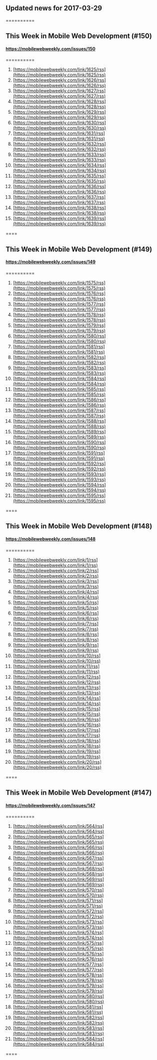 ## Updated news for 2017-03-29 

==========
## This Week in Mobile Web Development (#150)
#### https://mobilewebweekly.com/issues/150

==========
  1. [https://mobilewebweekly.com/link/1625/rss](https://mobilewebweekly.com/link/1625/rss) 
  2. [https://mobilewebweekly.com/link/1626/rss](https://mobilewebweekly.com/link/1626/rss) 
  3. [https://mobilewebweekly.com/link/1627/rss](https://mobilewebweekly.com/link/1627/rss) 
  4. [https://mobilewebweekly.com/link/1628/rss](https://mobilewebweekly.com/link/1628/rss) 
  6. [https://mobilewebweekly.com/link/1629/rss](https://mobilewebweekly.com/link/1629/rss) 
  7. [https://mobilewebweekly.com/link/1630/rss](https://mobilewebweekly.com/link/1630/rss) 
  8. [https://mobilewebweekly.com/link/1631/rss](https://mobilewebweekly.com/link/1631/rss) 
  9. [https://mobilewebweekly.com/link/1632/rss](https://mobilewebweekly.com/link/1632/rss) 
  10. [https://mobilewebweekly.com/link/1633/rss](https://mobilewebweekly.com/link/1633/rss) 
  11. [https://mobilewebweekly.com/link/1634/rss](https://mobilewebweekly.com/link/1634/rss) 
  12. [https://mobilewebweekly.com/link/1635/rss](https://mobilewebweekly.com/link/1635/rss) 
  13. [https://mobilewebweekly.com/link/1636/rss](https://mobilewebweekly.com/link/1636/rss) 
  14. [https://mobilewebweekly.com/link/1637/rss](https://mobilewebweekly.com/link/1637/rss) 
  15. [https://mobilewebweekly.com/link/1638/rss](https://mobilewebweekly.com/link/1638/rss) 
  16. [https://mobilewebweekly.com/link/1639/rss](https://mobilewebweekly.com/link/1639/rss) 

====
## This Week in Mobile Web Development (#149)
#### https://mobilewebweekly.com/issues/149

==========
  1. [https://mobilewebweekly.com/link/1575/rss](https://mobilewebweekly.com/link/1575/rss) 
  2. [https://mobilewebweekly.com/link/1576/rss](https://mobilewebweekly.com/link/1576/rss) 
  3. [https://mobilewebweekly.com/link/1577/rss](https://mobilewebweekly.com/link/1577/rss) 
  4. [https://mobilewebweekly.com/link/1578/rss](https://mobilewebweekly.com/link/1578/rss) 
  6. [https://mobilewebweekly.com/link/1579/rss](https://mobilewebweekly.com/link/1579/rss) 
  7. [https://mobilewebweekly.com/link/1580/rss](https://mobilewebweekly.com/link/1580/rss) 
  8. [https://mobilewebweekly.com/link/1581/rss](https://mobilewebweekly.com/link/1581/rss) 
  9. [https://mobilewebweekly.com/link/1582/rss](https://mobilewebweekly.com/link/1582/rss) 
  10. [https://mobilewebweekly.com/link/1583/rss](https://mobilewebweekly.com/link/1583/rss) 
  11. [https://mobilewebweekly.com/link/1584/rss](https://mobilewebweekly.com/link/1584/rss) 
  12. [https://mobilewebweekly.com/link/1585/rss](https://mobilewebweekly.com/link/1585/rss) 
  13. [https://mobilewebweekly.com/link/1586/rss](https://mobilewebweekly.com/link/1586/rss) 
  14. [https://mobilewebweekly.com/link/1587/rss](https://mobilewebweekly.com/link/1587/rss) 
  15. [https://mobilewebweekly.com/link/1588/rss](https://mobilewebweekly.com/link/1588/rss) 
  16. [https://mobilewebweekly.com/link/1589/rss](https://mobilewebweekly.com/link/1589/rss) 
  17. [https://mobilewebweekly.com/link/1590/rss](https://mobilewebweekly.com/link/1590/rss) 
  18. [https://mobilewebweekly.com/link/1591/rss](https://mobilewebweekly.com/link/1591/rss) 
  19. [https://mobilewebweekly.com/link/1592/rss](https://mobilewebweekly.com/link/1592/rss) 
  20. [https://mobilewebweekly.com/link/1593/rss](https://mobilewebweekly.com/link/1593/rss) 
  21. [https://mobilewebweekly.com/link/1594/rss](https://mobilewebweekly.com/link/1594/rss) 
  22. [https://mobilewebweekly.com/link/1595/rss](https://mobilewebweekly.com/link/1595/rss) 

====
## This Week in Mobile Web Development (#148)
#### https://mobilewebweekly.com/issues/148

==========
  1. [https://mobilewebweekly.com/link/1/rss](https://mobilewebweekly.com/link/1/rss) 
  2. [https://mobilewebweekly.com/link/2/rss](https://mobilewebweekly.com/link/2/rss) 
  3. [https://mobilewebweekly.com/link/3/rss](https://mobilewebweekly.com/link/3/rss) 
  4. [https://mobilewebweekly.com/link/4/rss](https://mobilewebweekly.com/link/4/rss) 
  5. [https://mobilewebweekly.com/link/5/rss](https://mobilewebweekly.com/link/5/rss) 
  7. [https://mobilewebweekly.com/link/6/rss](https://mobilewebweekly.com/link/6/rss) 
  8. [https://mobilewebweekly.com/link/7/rss](https://mobilewebweekly.com/link/7/rss) 
  9. [https://mobilewebweekly.com/link/8/rss](https://mobilewebweekly.com/link/8/rss) 
  10. [https://mobilewebweekly.com/link/9/rss](https://mobilewebweekly.com/link/9/rss) 
  11. [https://mobilewebweekly.com/link/10/rss](https://mobilewebweekly.com/link/10/rss) 
  12. [https://mobilewebweekly.com/link/11/rss](https://mobilewebweekly.com/link/11/rss) 
  13. [https://mobilewebweekly.com/link/12/rss](https://mobilewebweekly.com/link/12/rss) 
  14. [https://mobilewebweekly.com/link/13/rss](https://mobilewebweekly.com/link/13/rss) 
  15. [https://mobilewebweekly.com/link/14/rss](https://mobilewebweekly.com/link/14/rss) 
  16. [https://mobilewebweekly.com/link/15/rss](https://mobilewebweekly.com/link/15/rss) 
  17. [https://mobilewebweekly.com/link/16/rss](https://mobilewebweekly.com/link/16/rss) 
  18. [https://mobilewebweekly.com/link/17/rss](https://mobilewebweekly.com/link/17/rss) 
  19. [https://mobilewebweekly.com/link/18/rss](https://mobilewebweekly.com/link/18/rss) 
  20. [https://mobilewebweekly.com/link/19/rss](https://mobilewebweekly.com/link/19/rss) 
  21. [https://mobilewebweekly.com/link/20/rss](https://mobilewebweekly.com/link/20/rss) 

====
## This Week in Mobile Web Development (#147)
#### https://mobilewebweekly.com/issues/147

==========
  1. [https://mobilewebweekly.com/link/564/rss](https://mobilewebweekly.com/link/564/rss) 
  2. [https://mobilewebweekly.com/link/565/rss](https://mobilewebweekly.com/link/565/rss) 
  3. [https://mobilewebweekly.com/link/566/rss](https://mobilewebweekly.com/link/566/rss) 
  4. [https://mobilewebweekly.com/link/567/rss](https://mobilewebweekly.com/link/567/rss) 
  5. [https://mobilewebweekly.com/link/568/rss](https://mobilewebweekly.com/link/568/rss) 
  7. [https://mobilewebweekly.com/link/569/rss](https://mobilewebweekly.com/link/569/rss) 
  8. [https://mobilewebweekly.com/link/570/rss](https://mobilewebweekly.com/link/570/rss) 
  9. [https://mobilewebweekly.com/link/571/rss](https://mobilewebweekly.com/link/571/rss) 
  10. [https://mobilewebweekly.com/link/572/rss](https://mobilewebweekly.com/link/572/rss) 
  11. [https://mobilewebweekly.com/link/573/rss](https://mobilewebweekly.com/link/573/rss) 
  12. [https://mobilewebweekly.com/link/574/rss](https://mobilewebweekly.com/link/574/rss) 
  13. [https://mobilewebweekly.com/link/575/rss](https://mobilewebweekly.com/link/575/rss) 
  14. [https://mobilewebweekly.com/link/576/rss](https://mobilewebweekly.com/link/576/rss) 
  15. [https://mobilewebweekly.com/link/577/rss](https://mobilewebweekly.com/link/577/rss) 
  16. [https://mobilewebweekly.com/link/578/rss](https://mobilewebweekly.com/link/578/rss) 
  17. [https://mobilewebweekly.com/link/579/rss](https://mobilewebweekly.com/link/579/rss) 
  18. [https://mobilewebweekly.com/link/580/rss](https://mobilewebweekly.com/link/580/rss) 
  19. [https://mobilewebweekly.com/link/581/rss](https://mobilewebweekly.com/link/581/rss) 
  20. [https://mobilewebweekly.com/link/582/rss](https://mobilewebweekly.com/link/582/rss) 
  21. [https://mobilewebweekly.com/link/583/rss](https://mobilewebweekly.com/link/583/rss) 
  22. [https://mobilewebweekly.com/link/584/rss](https://mobilewebweekly.com/link/584/rss) 

====
